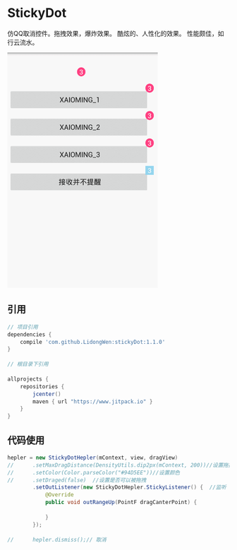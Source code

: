 # StickyDot
仿QQ取消控件。拖拽效果，爆炸效果。 酷炫的、人性化的效果。
性能颇佳，如行云流水。

![](art/showAll.gif)

## 引用
```groovy
// 项目引用
dependencies {
    compile 'com.github.LidongWen:stickyDot:1.1.0'
}

// 根目录下引用

allprojects {
    repositories {
        jcenter()
        maven { url "https://www.jitpack.io" }
    }
}
```

## 代码使用
```java
hepler = new StickyDotHepler(mContext, view, dragView)
//      .setMaxDragDistance(DensityUtils.dip2px(mContext, 200))//设置拖拽距离
//      .setColor(Color.parseColor("#94D5EE"))//设置颜色
//      .setDraged(false)  //设置是否可以被拖拽
        .setOutListener(new StickyDotHepler.StickyListener() {  //监听
            @Override
            public void outRangeUp(PointF dragCanterPoint) {

            }
        });

//      hepler.dismiss();// 取消
```